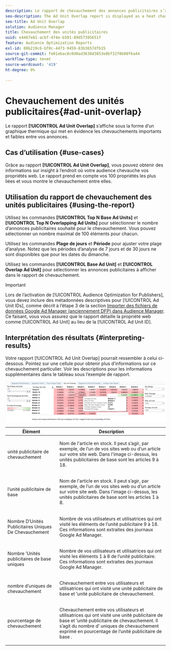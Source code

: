 ```yaml
---
description: Le rapport de chevauchement des annonces publicitaires s’affiche sous la forme d’un graphique thermique qui met en évidence les chevauchements faibles et élevés entre vos annonces publicitaires.
seo-description: The Ad Unit Overlap report is displayed as a heat chart that highlights high and low overlaps between your Ad Units.
seo-title: Ad Unit Overlap
solution: Audience Manager
title: Chevauchement des unités publicitaires
uuid: e4467e81-acbf-474e-b501-89d57395651f
feature: Audience Optimization Reports
exl-id: 08b219c6-bf0c-4473-9459-83b3657dfb15
source-git-commit: fe01ebac8c0d0ad3630d3853e0bf32f0b00f6a44
workflow-type: tm+mt
source-wordcount: '419'
ht-degree: 0%

---
```


# Chevauchement des unités publicitaires{#ad-unit-overlap}

Le rapport **[!UICONTROL Ad Unit Overlap]** s’affiche sous la forme d’un graphique thermique qui met en évidence les chevauchements importants et faibles entre vos annonces.

## Cas d’utilisation {#use-cases}

Grâce au rapport **[!UICONTROL Ad Unit Overlap]**, vous pouvez obtenir des informations sur insight à l’endroit où votre audience chevauche vos propriétés web. Le rapport prend en compte vos 100 propriétés les plus liées et vous montre le chevauchement entre elles.

## Utilisation du rapport de chevauchement des unités publicitaires {#using-the-report}

Utilisez les commandes **[!UICONTROL Top N Base Ad Units]** et **[!UICONTROL Top N Overlapping Ad Units]** pour sélectionner le nombre d’annonces publicitaires souhaité pour le chevauchement. Vous pouvez sélectionner un nombre maximal de 100 éléments pour chacun.

Utilisez les commandes **Plage de jours** et **Période** pour ajuster votre plage d’analyse. Notez que les périodes d’analyse de 7 jours et de 30 jours ne sont disponibles que pour les dates du dimanche.

Utilisez les commandes **[!UICONTROL Base Ad Unit]** et **[!UICONTROL Overlap Ad Unit]** pour sélectionner les annonces publicitaires à afficher dans le rapport de chevauchement.

>[!IMPORTANT]
>
>Lors de l’activation de [!UICONTROL Audience Optimization for Publishers], vous devez inclure des métadonnées descriptives pour [!UICONTROL Ad Unit IDs], comme décrit à l’étape 3 de la section [Importer des fichiers de données Google Ad Manager (anciennement DFP) dans Audience Manager](../../../reporting/audience-optimization-reports/aor-publishers/import-dfp.md). Ce faisant, vous vous assurez que le rapport détaille la propriété web comme [!UICONTROL Ad Unit] au lieu de la [!UICONTROL Ad Unit ID].

## Interprétation des résultats {#interpreting-results}

Votre rapport [!UICONTROL Ad Unit Overlap] pourrait ressembler à celui ci-dessous. Pointez sur une cellule pour obtenir plus d’informations sur ce chevauchement particulier. Voir les descriptions pour les informations supplémentaires dans le tableau sous l’exemple de rapport.

![](assets/publisher_ad_unit_overlap.png)

<table id="table_22340F45B1B94D3796174CB30A60E212"> 
 <thead> 
  <tr> 
   <th colname="col1" class="entry"> Élément </th> 
   <th colname="col2" class="entry"> Description </th> 
  </tr>
 </thead>
 <tbody> 
  <tr> 
   <td colname="col1"> <p><span class="wintitle"> unité publicitaire de chevauchement</span> </p> </td> 
   <td colname="col2"> <p>Nom de l'article en stock. Il peut s’agir, par exemple, de l’un de vos sites web ou d’un article sur votre site web. Dans l'image ci-dessus, les unités publicitaires de base sont les articles 9 à 18. </p> </td> 
  </tr> 
  <tr> 
   <td colname="col1"> <p><span class="wintitle"> l’unité publicitaire de base </span> </p> </td> 
   <td colname="col2"> <p>Nom de l'article en stock. Il peut s’agir, par exemple, de l’un de vos sites web ou d’un article sur votre site web. Dans l'image ci-dessus, les unités publicitaires de base sont les articles 1 à 8. </p> </td> 
  </tr> 
  <tr> 
   <td colname="col1"> <p><span class="wintitle"> Nombre D’Unités Publicitaires Uniques De Chevauchement</span> </p> </td> 
   <td colname="col2"> <p>Nombre de vos utilisateurs et utilisatrices qui ont visité les éléments de l’unité publicitaire 9 à 18. Ces informations sont extraites des journaux Google Ad Manager. </p> </td> 
  </tr> 
  <tr> 
   <td colname="col1"> <p>Nombre <span class="wintitle">’Unités publicitaires de base uniques</span> </p> </td> 
   <td colname="col2"> <p>Nombre de vos utilisateurs et utilisatrices qui ont visité les éléments 1 à 8 de l’unité publicitaire. Ces informations sont extraites des journaux Google Ad Manager. </p> </td> 
  </tr> 
  <tr> 
   <td colname="col1"> <p><span class="wintitle"> nombre d’uniques de chevauchement</span> </p> </td> 
   <td colname="col2"> <p>Chevauchement entre vos utilisateurs et utilisatrices qui ont visité une <span class="wintitle"> unité publicitaire de base</span> et <span class="wintitle">’unité publicitaire de chevauchement</span>. </p> </td> 
  </tr> 
  <tr> 
   <td colname="col1"> <p><span class="wintitle"> pourcentage de chevauchement</span> </p> </td> 
   <td colname="col2"> <p>Chevauchement entre vos utilisateurs et utilisatrices qui ont visité une <span class="wintitle"> unité publicitaire de base</span> et <span class="wintitle">’unité publicitaire de chevauchement</span>. Il s’agit du nombre d’<span class="wintitle"> uniques de chevauchement</span> exprimé en pourcentage de l’unité publicitaire de base <span class="wintitle"></span>. </p> </td> 
  </tr> 
 </tbody> 
</table>
